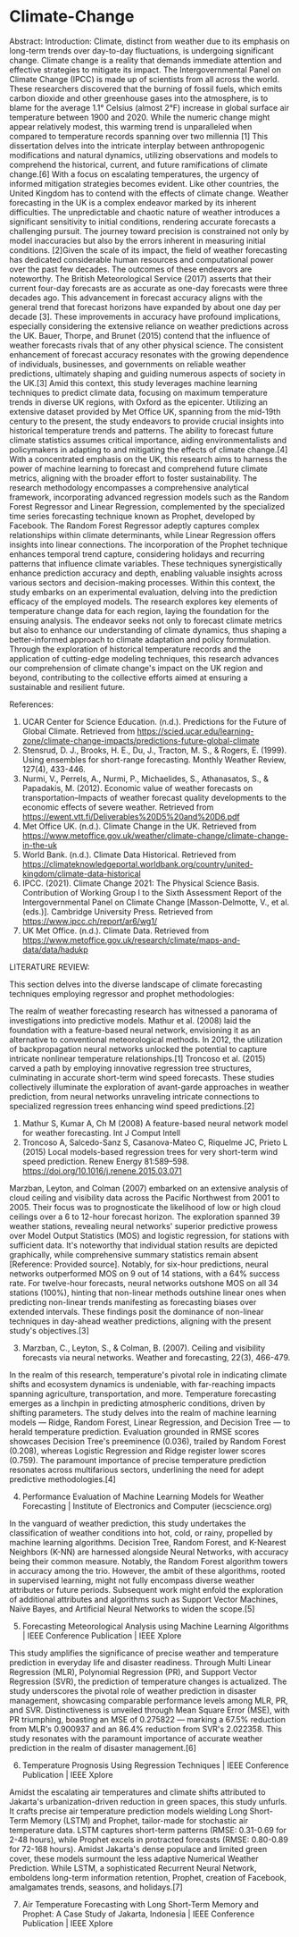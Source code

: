 # Climate-Change
Abstract: 
Introduction:
Climate, distinct from weather due to its emphasis on long-term trends over day-to-day fluctuations, is undergoing significant change. Climate change is a reality that demands immediate attention and effective strategies to mitigate its impact. The Intergovernmental Panel on Climate Change (IPCC) is made up of scientists from all across the world. These researchers discovered that the burning of fossil fuels, which emits carbon dioxide and other greenhouse gases into the atmosphere, is to blame for the average 1.1° Celsius (almost 2°F) increase in global surface air temperature between 1900 and 2020. While the numeric change might appear relatively modest, this warming trend is unparalleled when compared to temperature records spanning over two millennia [1] This dissertation delves into the intricate interplay between anthropogenic modifications and natural dynamics, utilizing observations and models to comprehend the historical, current, and future ramifications of climate change.[6] With a focus on escalating temperatures, the urgency of informed mitigation strategies becomes evident. 
Like other countries, the United Kingdom has to contend with the effects of climate change. Weather forecasting in the UK is a complex endeavor marked by its inherent difficulties. The unpredictable and chaotic nature of weather introduces a significant sensitivity to initial conditions, rendering accurate forecasts a challenging pursuit. The journey toward precision is constrained not only by model inaccuracies but also by the errors inherent in measuring initial conditions. [2]Given the scale of its impact, the field of weather forecasting has dedicated considerable human resources and computational power over the past few decades. The outcomes of these endeavors are noteworthy. The British Meteorological Service (2017) asserts that their current four-day forecasts are as accurate as one-day forecasts were three decades ago. This advancement in forecast accuracy aligns with the general trend that forecast horizons have expanded by about one day per decade [3]. These improvements in accuracy have profound implications, especially considering the extensive reliance on weather predictions across the UK. Bauer, Thorpe, and Brunet (2015) contend that the influence of weather forecasts rivals that of any other physical science. The consistent enhancement of forecast accuracy resonates with the growing dependence of individuals, businesses, and governments on reliable weather predictions, ultimately shaping and guiding numerous aspects of society in the UK.[3]
Amid this context, this study leverages machine learning techniques to predict climate data, focusing on maximum temperature trends in diverse UK regions, with Oxford as the epicenter. Utilizing an extensive dataset provided by Met Office UK, spanning from the mid-19th century to the present, the study endeavors to provide crucial insights into historical temperature trends and patterns. The ability to forecast future climate statistics assumes critical importance, aiding environmentalists and policymakers in adapting to and mitigating the effects of climate change.[4] With a concentrated emphasis on the UK, this research aims to harness the power of machine learning to forecast and comprehend future climate metrics, aligning with the broader effort to foster sustainability.
The research methodology encompasses a comprehensive analytical framework, incorporating advanced regression models such as the Random Forest Regressor and Linear Regression, complemented by the specialized time series forecasting technique known as Prophet, developed by Facebook. The Random Forest Regressor adeptly captures complex relationships within climate determinants, while Linear Regression offers insights into linear connections. The incorporation of the Prophet technique enhances temporal trend capture, considering holidays and recurring patterns that influence climate variables. These techniques synergistically enhance prediction accuracy and depth, enabling valuable insights across various sectors and decision-making processes.
Within this context, the study embarks on an experimental evaluation, delving into the prediction efficacy of the employed models. The research explores key elements of temperature change data for each region, laying the foundation for the ensuing analysis. The endeavor seeks not only to forecast climate metrics but also to enhance our understanding of climate dynamics, thus shaping a better-informed approach to climate adaptation and policy formulation. Through the exploration of historical temperature records and the application of cutting-edge modeling techniques, this research advances our comprehension of climate change's impact on the UK region and beyond, contributing to the collective efforts aimed at ensuring a sustainable and resilient future.

References:
1.	UCAR Center for Science Education. (n.d.). Predictions for the Future of Global Climate. Retrieved from https://scied.ucar.edu/learning-zone/climate-change-impacts/predictions-future-global-climate
2.	Stensrud, D. J., Brooks, H. E., Du, J., Tracton, M. S., & Rogers, E. (1999). Using ensembles for short-range forecasting. Monthly Weather Review, 127(4), 433-446.
3.	Nurmi, V., Perrels, A., Nurmi, P., Michaelides, S., Athanasatos, S., & Papadakis, M. (2012). Economic value of weather forecasts on transportation–Impacts of weather forecast quality developments to the economic effects of severe weather. Retrieved from https://ewent.vtt.fi/Deliverables%20D5%20and%20D6.pdf
4.	Met Office UK. (n.d.). Climate Change in the UK. Retrieved from https://www.metoffice.gov.uk/weather/climate-change/climate-change-in-the-uk
5.	World Bank. (n.d.). Climate Data Historical. Retrieved from https://climateknowledgeportal.worldbank.org/country/united-kingdom/climate-data-historical
6.	IPCC. (2021). Climate Change 2021: The Physical Science Basis. Contribution of Working Group I to the Sixth Assessment Report of the Intergovernmental Panel on Climate Change [Masson-Delmotte, V., et al. (eds.)]. Cambridge University Press. Retrieved from https://www.ipcc.ch/report/ar6/wg1/
7.	UK Met Office. (n.d.). Climate Data. Retrieved from https://www.metoffice.gov.uk/research/climate/maps-and-data/data/hadukp

LITERATURE REVIEW:

This section delves into the diverse landscape of climate forecasting techniques employing regressor and prophet methodologies:

The realm of weather forecasting research has witnessed a panorama of investigations into predictive models. Mathur et al. (2008) laid the foundation with a feature-based neural network, envisioning it as an alternative to conventional meteorological methods. In 2012, the utilization of backpropagation neural networks unlocked the potential to capture intricate nonlinear temperature relationships.[1] Troncoso et al. (2015) carved a path by employing innovative regression tree structures, culminating in accurate short-term wind speed forecasts. These studies collectively illuminate the exploration of avant-garde approaches in weather prediction, from neural networks unraveling intricate connections to specialized regression trees enhancing wind speed predictions.[2]

1.	Mathur S, Kumar A, Ch M (2008) A feature-based neural network model for weather forecasting. Int J Comput Intell
2.	Troncoso A, Salcedo-Sanz S, Casanova-Mateo C, Riquelme JC, Prieto L (2015) Local models-based regression trees for very short-term wind speed prediction. Renew Energy 81:589–598. https://doi.org/10.1016/j.renene.2015.03.071

Marzban, Leyton, and Colman (2007) embarked on an extensive analysis of cloud ceiling and visibility data across the Pacific Northwest from 2001 to 2005. Their focus was to prognosticate the likelihood of low or high cloud ceilings over a 6 to 12-hour forecast horizon. The exploration spanned 39 weather stations, revealing neural networks' superior predictive prowess over Model Output Statistics (MOS) and logistic regression, for stations with sufficient data. It's noteworthy that individual station results are depicted graphically, while comprehensive summary statistics remain absent [Reference: Provided source]. Notably, for six-hour predictions, neural networks outperformed MOS on 9 out of 14 stations, with a 64% success rate. For twelve-hour forecasts, neural networks outshone MOS on all 34 stations (100%), hinting that non-linear methods outshine linear ones when predicting non-linear trends manifesting as forecasting biases over extended intervals. These findings posit the dominance of non-linear techniques in day-ahead weather predictions, aligning with the present study's objectives.[3]

3.	Marzban, C., Leyton, S., & Colman, B. (2007). Ceiling and visibility forecasts via neural networks. Weather and forecasting, 22(3), 466-479.

In the realm of this research, temperature's pivotal role in indicating climate shifts and ecosystem dynamics is undeniable, with far-reaching impacts spanning agriculture, transportation, and more. Temperature forecasting emerges as a linchpin in predicting atmospheric conditions, driven by shifting parameters. The study delves into the realm of machine learning models — Ridge, Random Forest, Linear Regression, and Decision Tree — to herald temperature prediction. Evaluation grounded in RMSE scores showcases Decision Tree's preeminence (0.036), trailed by Random Forest (0.208), whereas Logistic Regression and Ridge register lower scores (0.759). The paramount importance of precise temperature prediction resonates across multifarious sectors, underlining the need for adept predictive methodologies.[4]

4.	Performance Evaluation of Machine Learning Models for Weather Forecasting | Institute of Electronics and Computer (iecscience.org)

In the vanguard of weather prediction, this study undertakes the classification of weather conditions into hot, cold, or rainy, propelled by machine learning algorithms. Decision Tree, Random Forest, and K-Nearest Neighbors (K-NN) are harnessed alongside Neural Networks, with accuracy being their common measure. Notably, the Random Forest algorithm towers in accuracy among the trio. However, the ambit of these algorithms, rooted in supervised learning, might not fully encompass diverse weather attributes or future periods. Subsequent work might enfold the exploration of additional attributes and algorithms such as Support Vector Machines, Naïve Bayes, and Artificial Neural Networks to widen the scope.[5]

5.	Forecasting Meteorological Analysis using Machine Learning Algorithms | IEEE Conference Publication | IEEE Xplore

This study amplifies the significance of precise weather and temperature prediction in everyday life and disaster readiness. Through Multi Linear Regression (MLR), Polynomial Regression (PR), and Support Vector Regression (SVR), the prediction of temperature changes is actualized. The study underscores the pivotal role of weather prediction in disaster management, showcasing comparable performance levels among MLR, PR, and SVR. Distinctiveness is unveiled through Mean Square Error (MSE), with PR triumphing, boasting an MSE of 0.275822 — marking a 67.5% reduction from MLR's 0.900937 and an 86.4% reduction from SVR's 2.022358. This study resonates with the paramount importance of accurate weather prediction in the realm of disaster management.[6]

6.	Temperature Prognosis Using Regression Techniques | IEEE Conference Publication | IEEE Xplore

Amidst the escalating air temperatures and climate shifts attributed to Jakarta's urbanization-driven reduction in green spaces, this study unfurls. It crafts precise air temperature prediction models wielding Long Short-Term Memory (LSTM) and Prophet, tailor-made for stochastic air temperature data. LSTM captures short-term patterns (RMSE: 0.31-0.69 for 2-48 hours), while Prophet excels in protracted forecasts (RMSE: 0.80-0.89 for 72-168 hours). Amidst Jakarta's dense populace and limited green cover, these models surmount the less adaptive Numerical Weather Prediction. While LSTM, a sophisticated Recurrent Neural Network, emboldens long-term information retention, Prophet, creation of Facebook, amalgamates trends, seasons, and holidays.[7]

7.	Air Temperature Forecasting with Long Short-Term Memory and Prophet: A Case Study of Jakarta, Indonesia | IEEE Conference Publication | IEEE Xplore
